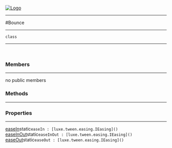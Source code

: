 
[![Logo](../../../../images/logo.png)](../../../../api/index.html)

---



#Bounce



---

`class`
<span class="meta">

</span>


---

&nbsp;
&nbsp;

<h3>Members</h3> <hr/>no public members

<h3>Methods</h3> <hr/>

<h3>Properties</h3> <hr/><span class="property apipage">
            <a name="easeIn"><a class="lift" href="#easeIn">easeIn</a></a><span class="inline-block static">static</span><code class="signature apipage">easeIn : [luxe.tween.easing.IEasing]()</code><br/><span class="small_desc_flat"></span>
        </span><span class="property apipage">
            <a name="easeInOut"><a class="lift" href="#easeInOut">easeInOut</a></a><span class="inline-block static">static</span><code class="signature apipage">easeInOut : [luxe.tween.easing.IEasing]()</code><br/><span class="small_desc_flat"></span>
        </span><span class="property apipage">
            <a name="easeOut"><a class="lift" href="#easeOut">easeOut</a></a><span class="inline-block static">static</span><code class="signature apipage">easeOut : [luxe.tween.easing.IEasing]()</code><br/><span class="small_desc_flat"></span>
        </span>

&nbsp;
&nbsp;
&nbsp;